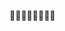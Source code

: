 👺👺👺👺👺👺👺👺

<!---
DJprogre33/DJprogre33 is a ✨ special ✨ repository because its `README.md` (this file) appears on your GitHub profile.
You can click the Preview link to take a look at your changes.
--->
